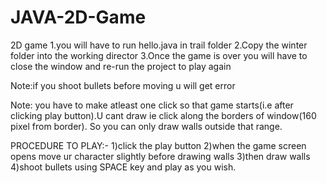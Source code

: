 # JAVA-2D-Game
2D game
1.you will have to run hello.java in trail folder
2.Copy the winter folder into the working director
3.Once the game is over you will have to close the window and re-run the project to play again

Note:if you shoot bullets before moving u will get error

Note: you have to make atleast one click so that game starts(i.e after clicking play button).U cant draw ie click along the borders of window(160 pixel from border). So you can only draw walls outside that range.

PROCEDURE TO PLAY:-
1)click the play button
2)when the game screen opens move ur character slightly before drawing walls
3)then draw walls 
4)shoot bullets using SPACE key and play as you wish.


 
